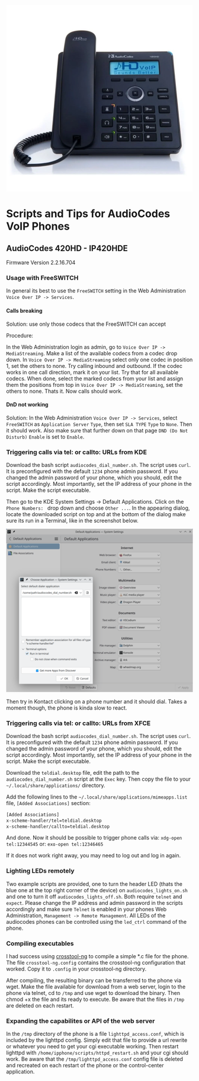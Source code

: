 <img src="https://raw.githubusercontent.com/janbiedermann/audiocodes_voip_phone/master/audiocodes-420hd.webp" alt="AudioCodes 420HD">

# Scripts and Tips for AudioCodes VoIP Phones

## AudioCodes 420HD - IP420HDE

Firmware Version 2.2.16.704

### Usage with FreeSWITCH

In general its best to use the `FreeSWITCH` setting in the Web Administration `Voice Over IP -> Services`.

#### Calls breaking

Solution: use only those codecs that the FreeSWITCH can accept

Procedure:

In the Web Administration login as admin, go to `Voice Over IP -> MediaStreaming`.
Make a list of the available codecs from a codec drop down.
In `Voice Over IP -> MediaStreaming` select only one codec in position 1, set the others to none.
Try calling inbound and outbound.
If the codec works in one call direction, mark it on your list.
Try that for all available codecs.
When done, select the marked codecs from your list and assign them the positions from top in
`Voice Over IP -> MediaStreaming`, set the others to none.
Thats it. Now calls should work.

#### DnD not working

Solution: In the Web Administration `Voice Over IP -> Services`, select `FreeSWITCH` as `Application Server` `Type`,
then set `SLA TYPE` `Type` to `None`. Then it should work. Also make sure that further down on that page
 `DND (Do Not Disturb)` `Enable` is set to `Enable`.

### Triggering calls via tel: or callto: URLs from KDE

Download the bash script `audiocodes_dial_number.sh`. The script uses `curl`.
It is preconfigured with the default `1234` phone admin password. If you changed the admin password of your phone,
which you should, edit the script accordingly. Most importantly, set the IP address of your phone in the script.
Make the script executable.

Then go to the KDE System Settings -> Default Applications.
Click on the `Phone Numbers: ` drop down and choose `Other ...`.
In the appearing dialog, locate the downloaded script on top and at the bottom of the dialog
make sure its run in a Terminal, like in the screenshot below.

![Screenshot of KDE Settings](https://github.com/janbiedermann/audiocodes_voip_phone/blob/main/KDE_Settings.png?raw=true)

Then try in Kontact clicking on a phone number and it should dial. Takes a moment though, the phone is kinda slow
to react.

### Triggering calls via tel: or callto: URLs from XFCE

Download the bash script `audiocodes_dial_number.sh`. The script uses `curl`.
It is preconfigured with the default `1234` phone admin password. If you changed the admin password of your phone,
which you should, edit the script accordingly. Most importantly, set the IP address of your phone in the script.
Make the script executable.

Download the `teldial.desktop` file, edit the path to the `audiocodes_dial_number.sh` script at the `Exec` key.
Then copy the file to your `~/.local/share/applications/` directory.

Add the following lines to the `~/.local/share/applications/mimeapps.list` file, `[Added Associations]` section:
```
[Added Associations]
x-scheme-handler/tel=teldial.desktop
x-scheme-handler/callto=teldial.desktop
```

And done. Now it should be possible to trigger phone calls via:
`xdg-open tel:12344545`
or:
`exo-open tel:12346465`

If it does not work right away, you may need to log out and log in again.

### Lighting LEDs remotely

Two example scripts are provided, one to turn the header LED (thats the blue one at the top right corner of the device)
on `audiocodes_lights_on.sh` and one to turn it off `audiocodes_lights_off.sh`.
Both require `telnet` and `expect`. Please change the IP address and admin password in the scripts
accordingly and make sure `Telnet` is enabled in your phones Web Administration, `Management -> Remote Management`.
All LEDs of the audiocodes phones can be controlled using the `led_ctrl` command of the phone.

### Compiling executables

I had success using [crosstool-ng](https://crosstool-ng.github.io/) to compile a simple *.c file for the phone.
The file `crosstool-ng.config` contains the crosstool-ng configuration that worked.
Copy it to `.config` in your crosstool-ng directory.

After compiling, the resulting binary can be transferred to the phone via wget. Make the file available for download
from a web server, login to the phone via telnet, cd to `/tmp` and use wget to download the binary.
Then chmod +x the file and its ready to execute. Be aware that the files in `/tmp` are deleted on each restart.

### Expanding the capabilites or API of the web server

In the `/tmp` directory of the phone is a file `lighttpd_access.conf`, which is included by the lighttpd config.
Simply edit that file to provide a url rewrite or whatever you need to get your cgi executable working.
Then restart lighttpd with `/home/ipphone/scripts/httpd_restart.sh` and your cgi should work.
Be aware that the `/tmp/lighttpd_access.conf` config file is deleted and recreated on each restart of the phone or the
control-center application.
